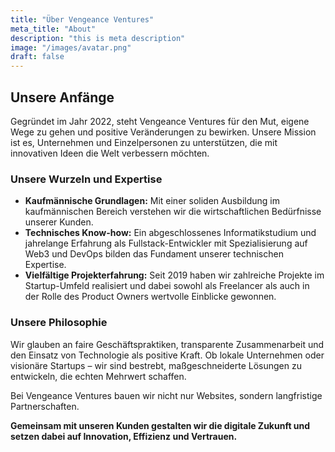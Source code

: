 ```yaml
---
title: "Über Vengeance Ventures"
meta_title: "About"
description: "this is meta description"
image: "/images/avatar.png"
draft: false
---
```


## Unsere Anfänge

Gegründet im Jahr 2022, steht Vengeance Ventures für den Mut, eigene Wege zu gehen und positive Veränderungen zu bewirken.
Unsere Mission ist es, Unternehmen und Einzelpersonen zu unterstützen, die mit innovativen Ideen die Welt verbessern möchten.

### Unsere Wurzeln und Expertise
- **Kaufmännische Grundlagen:** Mit einer soliden Ausbildung im kaufmännischen Bereich verstehen wir die wirtschaftlichen Bedürfnisse unserer Kunden.
- **Technisches Know-how:** Ein abgeschlossenes Informatikstudium und jahrelange Erfahrung als Fullstack-Entwickler mit Spezialisierung auf Web3 und DevOps bilden das Fundament unserer technischen Expertise.
- **Vielfältige Projekterfahrung:** Seit 2019 haben wir zahlreiche Projekte im Startup-Umfeld realisiert und dabei sowohl als Freelancer als auch in der Rolle des Product Owners wertvolle Einblicke gewonnen.

### Unsere Philosophie

Wir glauben an faire Geschäftspraktiken, transparente Zusammenarbeit und den Einsatz von Technologie als positive Kraft.
Ob lokale Unternehmen oder visionäre Startups – wir sind bestrebt, maßgeschneiderte Lösungen zu entwickeln, die echten Mehrwert schaffen.

Bei Vengeance Ventures bauen wir nicht nur Websites, sondern langfristige Partnerschaften.

**Gemeinsam mit unseren Kunden gestalten wir die digitale Zukunft und setzen dabei auf Innovation, Effizienz und Vertrauen.**
